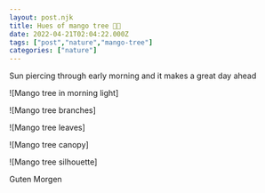 ```yaml
---
layout: post.njk
title: Hues of mango tree 🥭🌲
date: 2022-04-21T02:04:22.000Z
tags: ["post","nature","mango-tree"]
categories: ["nature"]
---
```


Sun piercing through early morning and it makes a great day ahead

![Mango tree in morning light]

![Mango tree branches]

![Mango tree leaves]

![Mango tree canopy]

![Mango tree silhouette]

Guten Morgen
